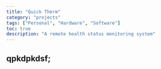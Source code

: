 ```yaml
---
title: "Quick Therm"
category: "projects"
tags: ["Personal", "Hardware", "Software"]
toc: true
description: "A remote health status monitoring system"
---
```


## qpkdpkdsf;